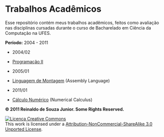 # Trabalhos Acadêmicos

Esse repositório contém meus trabalhos acadêmicos, feitos como avaliação nas disciplinas cursadas durante o curso de Bacharelado em Ciência da Computação na UFES.

**Período:** 2004 - 2011

* 2004/02
 - [Programação II](https://github.com/juniorz/ufes/tree/master/programacao_2)
* 2005/01
 - [Linguagem de Montagem](https://github.com/juniorz/ufes/tree/master/linguagem_de_montagem) (Assembly Language)
* 2011/01
 - [Cálculo Numérico](https://github.com/juniorz/ufes/tree/master/calculo_numerico) (Numerical Calculus)

**© 2011 Reinaldo de Souza Junior. Some Rights Reserved.**

<a rel="license" href="http://creativecommons.org/licenses/by-nc-sa/3.0/"><img alt="Licença Creative Commons" style="border-width:0" src="http://i.creativecommons.org/l/by-nc-sa/3.0/88x31.png" /></a><br />This work is licensed under a <a rel="license" href="http://creativecommons.org/licenses/by-nc-sa/3.0/">Attribution-NonCommercial-ShareAlike 3.0 Unported License</a>.

